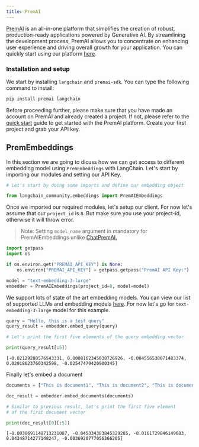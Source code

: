 ```yaml
---
title: PremAI
---
```


[PremAI](https://premai.io/) is an all-in-one platform that simplifies the creation of robust, production-ready applications powered by Generative AI. By streamlining the development process, PremAI allows you to concentrate on enhancing user experience and driving overall growth for your application. You can quickly start using our platform [here](https://docs.premai.io/quick-start).

### Installation and setup

We start by installing `langchain` and `premai-sdk`. You can type the following command to install:

```bash
pip install premai langchain
```

Before proceeding further, please make sure that you have made an account on PremAI and already created a project. If not, please refer to the [quick start](https://docs.premai.io/introduction) guide to get started with the PremAI platform. Create your first project and grab your API key.

## PremEmbeddings

In this section we are going to dicuss how we can get access to different embedding model using `PremEmbeddings` with LangChain. Let's start by importing our modules and setting our API Key.


```python
# Let's start by doing some imports and define our embedding object

from langchain_community.embeddings import PremAIEmbeddings
```

Once we imported our required modules, let's setup our client. For now let's assume that our `project_id` is `8`. But make sure you use your project-id, otherwise it will throw error.

> Note: Setting `model_name` argument in mandatory for PremAIEmbeddings unlike [ChatPremAI.](https://python.langchain.com/v0.1/docs/integrations/chat/premai/)


```python
import getpass
import os

if os.environ.get("PREMAI_API_KEY") is None:
    os.environ["PREMAI_API_KEY"] = getpass.getpass("PremAI API Key:")
```


```python
model = "text-embedding-3-large"
embedder = PremAIEmbeddings(project_id=8, model=model)
```

We support lots of state of the art embedding models. You can view our list of supported LLMs and embedding models [here](https://docs.premai.io/get-started/supported-models). For now let's go for `text-embedding-3-large` model for this example.


```python
query = "Hello, this is a test query"
query_result = embedder.embed_query(query)

# Let's print the first five elements of the query embedding vector

print(query_result[:5])
```
```output
[-0.02129288576543331, 0.0008162345038726926, -0.004556538071483374, 0.02918623760342598, -0.02547479420900345]
```
Finally let's embed a document


```python
documents = ["This is document1", "This is document2", "This is document3"]

doc_result = embedder.embed_documents(documents)

# Similar to previous result, let's print the first five element
# of the first document vector

print(doc_result[0][:5])
```
```output
[-0.0030691148713231087, -0.045334383845329285, -0.0161729846149683, 0.04348714277148247, -0.0036920777056366205]
```
